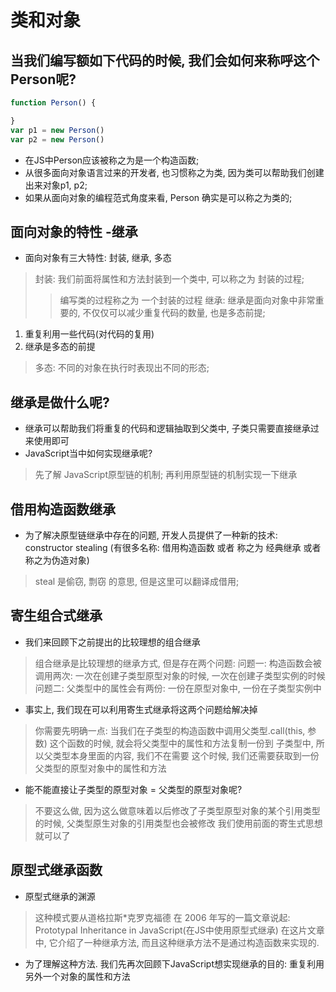 # 类和对象  

## 当我们编写额如下代码的时候, 我们会如何来称呼这个Person呢? 

```javascript
function Person() {

}
var p1 = new Person()
var p2 = new Person()
```

- 在JS中Person应该被称之为是一个构造函数;
- 从很多面向对象语言过来的开发者, 也习惯称之为类, 因为类可以帮助我们创建出来对象p1, p2;
- 如果从面向对象的编程范式角度来看, Person 确实是可以称之为类的;

## 面向对象的特性 -继承

- 面向对象有三大特性: 封装, 继承, 多态 

> 封装: 我们前面将属性和方法封装到一个类中, 可以称之为 封装的过程;
>> 编写类的过程称之为 一个封装的过程
> 继承: 继承是面向对象中非常重要的, 不仅仅可以减少重复代码的数量, 也是多态前提;

1. 重复利用一些代码(对代码的复用)
2. 继承是多态的前提

> 多态: 不同的对象在执行时表现出不同的形态;

## 继承是做什么呢?

- 继承可以帮助我们将重复的代码和逻辑抽取到父类中, 子类只需要直接继承过来使用即可
- JavaScript当中如何实现继承呢? 

> 先了解 JavaScript原型链的机制;
> 再利用原型链的机制实现一下继承


## 借用构造函数继承

- 为了解决原型链继承中存在的问题, 开发人员提供了一种新的技术: constructor stealing (有很多名称: 借用构造函数 或者 称之为 经典继承 或者 称之为伪造对象)

> steal 是偷窃, 剽窃 的意思, 但是这里可以翻译成借用;

## 寄生组合式继承

- 我们来回顾下之前提出的比较理想的组合继承 

> 组合继承是比较理想的继承方式, 但是存在两个问题:
> 问题一: 构造函数会被调用两次: 一次在创建子类型原型对象的时候, 一次在创建子类型实例的时候 
> 问题二: 父类型中的属性会有两份: 一份在原型对象中, 一份在子类型实例中  

- 事实上, 我们现在可以利用寄生式继承将这两个问题给解决掉  

> 你需要先明确一点: 当我们在子类型的构造函数中调用父类型.call(this, 参数) 这个函数的时候, 就会将父类型中的属性和方法复制一份到 子类型中, 所以父类型本身里面的内容, 我们不在需要
> 这个时候, 我们还需要获取到一份父类型的原型对象中的属性和方法  

- 能不能直接让子类型的原型对象 = 父类型的原型对象呢?  

> 不要这么做, 因为这么做意味着以后修改了子类型原型对象的某个引用类型的时候, 父类型原生对象的引用类型也会被修改 
> 我们使用前面的寄生式思想就可以了

## 原型式继承函数 

- 原型式继承的渊源 

> 这种模式要从道格拉斯*克罗克福德 在 2006 年写的一篇文章说起: Prototypal Inheritance in JavaScript(在JS中使用原型式继承)
> 在这片文章中, 它介绍了一种继承方法, 而且这种继承方法不是通过构造函数来实现的.

- 为了理解这种方法. 我们先再次回顾下JavaScript想实现继承的目的: 重复利用另外一个对象的属性和方法
